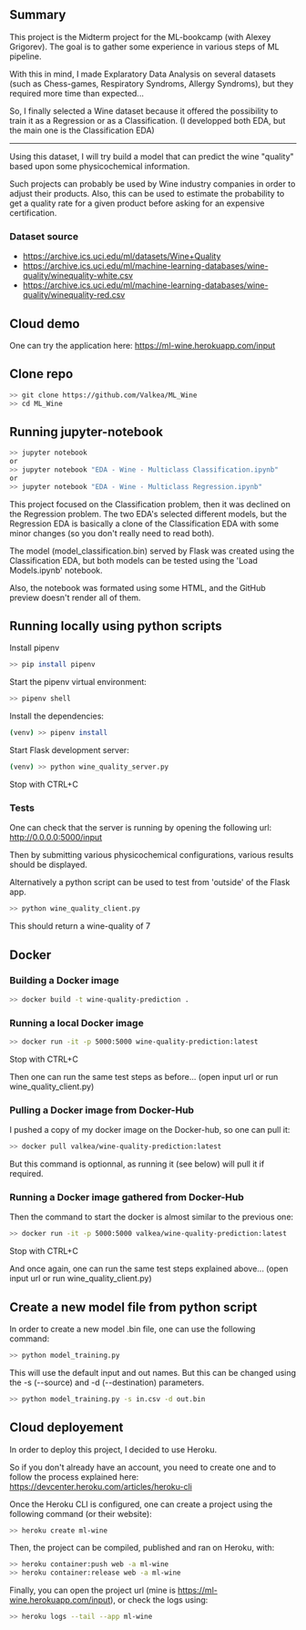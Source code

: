 ## Summary

This project is the Midterm project for the ML-bookcamp (with Alexey Grigorev).
The goal is to gather some experience in various steps of ML pipeline.

With this in mind, I made Explaratory Data Analysis on several datasets (such as Chess-games, Respiratory Syndroms, Allergy Syndroms), but they required more time than expected... 

So, I finally selected a Wine dataset because it offered the possibility to train it as a Regression or as a Classification.
(I developped both EDA, but the main one is the Classification EDA)

---

Using this dataset, I will try build a model that can predict the wine "quality" based upon some physicochemical information.

Such projects can probably be used by Wine industry companies in order to adjust their products.
Also, this can be used to estimate the probability to get a quality rate for a given product before asking for an expensive certification.

### Dataset source

- https://archive.ics.uci.edu/ml/datasets/Wine+Quality
- https://archive.ics.uci.edu/ml/machine-learning-databases/wine-quality/winequality-white.csv
- https://archive.ics.uci.edu/ml/machine-learning-databases/wine-quality/winequality-red.csv


## Cloud demo

One can try the application here:
https://ml-wine.herokuapp.com/input


## Clone repo

```bash
>> git clone https://github.com/Valkea/ML_Wine 
>> cd ML_Wine
```

## Running jupyter-notebook


```bash
>> jupyter notebook
or
>> jupyter notebook "EDA - Wine - Multiclass Classification.ipynb"
or
>> jupyter notebook "EDA - Wine - Multiclass Regression.ipynb"
```

This project focused on the Classification problem, then it was declined on the Regression problem.
The two EDA's selected different models, but the Regression EDA is basically a clone of the Classification EDA with some minor changes (so you don't really need to read both).

The model (model_classification.bin) served by Flask was created using the Classification EDA, but both models can be tested using the 'Load Models.ipynb' notebook.

Also, the notebook was formated using some HTML, and the GitHub preview doesn't render all of them.

## Running locally using python scripts

Install pipenv
```bash
>> pip install pipenv
```

Start the pipenv virtual environment:
```bash
>> pipenv shell
```

Install the dependencies:
```bash
(venv) >> pipenv install
```

Start Flask development server:
```bash
(venv) >> python wine_quality_server.py
```

Stop with CTRL+C


### Tests
One can check that the server is running by opening the following url:
http://0.0.0.0:5000/input

Then by submitting various physicochemical configurations, various results should be displayed.

Alternatively a python script can be used to test from 'outside' of the Flask app.
```bash
>> python wine_quality_client.py
```
This should return a wine-quality of 7

## Docker

### Building a Docker image

```bash
>> docker build -t wine-quality-prediction .
```

### Running a local Docker image

```bash
>> docker run -it -p 5000:5000 wine-quality-prediction:latest
```

Stop with CTRL+C

Then one can run the same test steps as before... (open input url or run wine_quality_client.py)

### Pulling a Docker image from Docker-Hub

I pushed a copy of my docker image on the Docker-hub, so one can pull it:

```bash
>> docker pull valkea/wine-quality-prediction:latest
```

But this command is optionnal, as running it (see below) will pull it if required.

### Running a Docker image gathered from Docker-Hub

Then the command to start the docker is almost similar to the previous one:

```bash
>> docker run -it -p 5000:5000 valkea/wine-quality-prediction:latest
```

Stop with CTRL+C

And once again, one can run the same test steps explained above... (open input url or run wine_quality_client.py)


## Create a new model file from python script

In order to create a new model .bin file, one can use the following command:

```bash
>> python model_training.py
```
This will use the default input and out names. But this can be changed using the -s (--source) and -d (--destination) parameters.

```bash
>> python model_training.py -s in.csv -d out.bin
```

## Cloud deployement

In order to deploy this project, I decided to use Heroku.

So if you don't already have an account, you need to create one and to follow the process explained here: https://devcenter.heroku.com/articles/heroku-cli

Once the Heroku CLI is configured, one can create a project using the following command (or their website):

```bash
>> heroku create ml-wine
```

Then, the project can be compiled, published and ran on Heroku, with:

```bash
>> heroku container:push web -a ml-wine
>> heroku container:release web -a ml-wine
```

Finally, you can open the project url (mine is https://ml-wine.herokuapp.com/input), or check the logs using:
```bash
>> heroku logs --tail --app ml-wine
```
